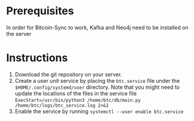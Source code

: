# Prerequisites
In order for Bitcoin-Sync to work, Kafka and Neo4j need to be installed on the server

# Instructions
1. Download the git repository on your server. 
2. Create a user unit service by placing the `btc.service` file under the `$HOME/.config/systemd/user` directory. Note that you might need to update the locations of the files in the service file `ExecStart=/usr/bin/python3 /home/btc/db/main.py /home/btc/logs/btc_service.log 2>&1`
3. Enable the service by running `systemctl --user enable btc.service`
